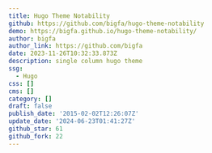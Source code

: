 ```yaml
---
title: Hugo Theme Notability
github: https://github.com/bigfa/hugo-theme-notability
demo: https://bigfa.github.io/hugo-theme-notability/
author: bigfa
author_link: https://github.com/bigfa
date: 2023-11-26T10:32:33.873Z
description: single column hugo theme
ssg:
  - Hugo
css: []
cms: []
category: []
draft: false
publish_date: '2015-02-02T12:26:07Z'
update_date: '2024-06-23T01:41:27Z'
github_star: 61
github_fork: 22
---
```

